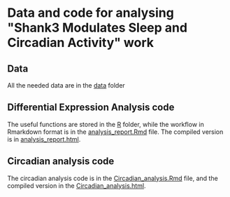 # Data and code for analysing "Shank3 Modulates Sleep and Circadian Activity" work

## Data
All the needed data are in the [data](data) folder

## Differential Expression Analysis code
The useful functions are stored in the [R](R) folder, while the workflow in Rmarkdown 
format is in the [analysis_report.Rmd](analysis_report.Rmd) file.
The compiled version is in [analysis_report.html](analysis_report.html).

## Circadian analysis code
The circadian analysis code is in the [Circadian_analysis.Rmd](Circadian_analysis.Rmd)
file, and the compiled version in the [Circadian_analysis.html](Circadian_analysis.html).
